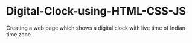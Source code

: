# Digital-Clock-using-HTML-CSS-JS
Creating a web page which shows a digital clock with live time  of Indian time zone.
